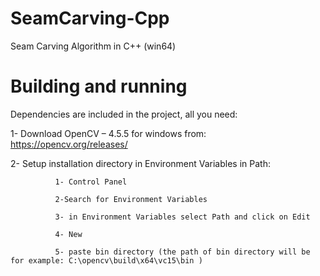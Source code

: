 # SeamCarving-Cpp
 Seam Carving Algorithm in C++ (win64)
 
# Building and running
Dependencies are included in the project, all you need:

1- Download OpenCV – 4.5.5 for windows from: https://opencv.org/releases/

2- Setup installation directory in Environment Variables in Path:
              
              1- Control Panel 
  
              2-Search for Environment Variables 
  
              3- in Environment Variables select Path and click on Edit 
  
              4- New 
  
              5- paste bin directory (the path of bin directory will be for example: C:\opencv\build\x64\vc15\bin )
